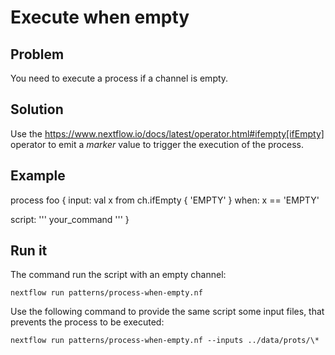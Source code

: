 # Execute when empty 

## Problem 

You need to execute a process if a channel is empty. 

## Solution 

Use the https://www.nextflow.io/docs/latest/operator.html#ifempty[ifEmpty] operator to emit 
a _marker_ value to trigger the execution of the process. 

## Example 

process foo {
  input:
  val x from ch.ifEmpty { 'EMPTY' } 
  when:
  x == 'EMPTY'

  script:
  '''
  your_command
  ''' 
}


## Run it 

The command run the script with an empty channel: 

    nextflow run patterns/process-when-empty.nf

Use the following command to provide the same script
some input files, that prevents the process to be executed: 

    nextflow run patterns/process-when-empty.nf --inputs ../data/prots/\*
